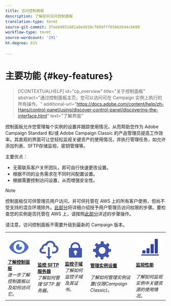 ```yaml
---
title: 访问控制面板
description: 了解如何访问控制面板
translation-type: tm+mt
source-git-commit: 3faeb9651681a9edd18cf889fff65b02644cb690
workflow-type: tm+mt
source-wordcount: '291'
ht-degree: 81%

---
```



# 主要功能 {#key-features}

>[!CONTEXTUALHELP]
>id="cp_overview"
>title="关于控制面板"
>abstract="通过控制面板主页，您可以访问可在 Campaign 实例上执行的所有操作。"
>additional-url="https://docs.adobe.com/content/help/zh-Hans/control-panel/using/discover-control-panel/discovering-the-interface.html" text="了解界面"

控制面板允许您管理每个实例的设置并跟踪使用情况，从而帮助您作为 Adobe Campaign Standard 和/或 Adobe Campaign Classic 的产品管理员提高工作效率。其直观的界面可让您轻松监视关键资产的使用情况，并执行管理任务，如允许添加列表、SFTP存储监视、密钥管理等。

主要优点：

* 无需联系客户关怀团队，即可自行快速更改设置。
* 根据不同的业务需求在不同时间配置设置。
* 根据需要控制访问设置，从而增强安全性。

>[!NOTE]
>控制面板仅可供管理员用户访问，并可供托管在 AWS 上的所有客户使用，但尚不受支持的混合环境除外。[此部分](../../discover/using/managing-permissions.md)将详细介绍授予用户管理员访问权限的步骤。要检查您的实例是否托管在 AWS 上，请按照[此部分](../../faq.md)详述的步骤操作。
>
>请注意，访问控制面板不需要升级到最新的 Campaign 版本。

<table>
<tr>
    <td>
        <a href="../../discover/using/accessing-control-panel.md"><img alt="条件" src="assets/do-not-localize/discover.png"/></a>
        <div><a href="../../discover/using/accessing-control-panel.md"><strong>了解控制面板</strong></a></div>
        <em>进一步了解控制面板以及如何访问它。</em>
    </td>
    <td>
        <a href="../../sftp/using/about-sftp-management.md"><img alt="条件" src="assets/do-not-localize/sftp.png"/></a>
        <div><a href="../../sftp/using/about-sftp-management.md"><strong>监控 SFTP 服务器</strong></a></div>
        <em>了解如何管理 SFTP 服务器。</em>
    </td>
    <td>
        <a href="../../subdomains-certificates/using/subdomains-branding.md"><img alt="条件" src="assets/do-not-localize/subdomains.png"/></a>
        <div><a href="../../subdomains-certificates/using/subdomains-branding.md"><strong>监控子域</strong></a></div>
        <em>了解如何监控子域及其证书。</em>
    </td>
    <td>
        <a href="../../instances-settings/using/ip-whitelisting-instance-access.md"><img alt="条件" src="assets/do-not-localize/instance_settings.png"/></a>
        <div><a href="../../instances-settings/using/ip-whitelisting-instance-access.md"><strong>管理实例设置</strong></a></div>
        <br/><em>了解如何管理实例设置(仅限Campaign Classic)。</em>
    </td>
    <td>
        <a href="../../performance-monitoring/using/about-performance-monitoring.md"><img alt="条件" src="assets/do-not-localize/monitoring-performance.png"/></a>
        <div><a href="../../performance-monitoring/using/about-performance-monitoring.md"><strong>监视性能</strong></a></div>
        <br/><em>了解如何监视实例中关键资源的使用情况。</em>
    </td>
</tr>
</table>

